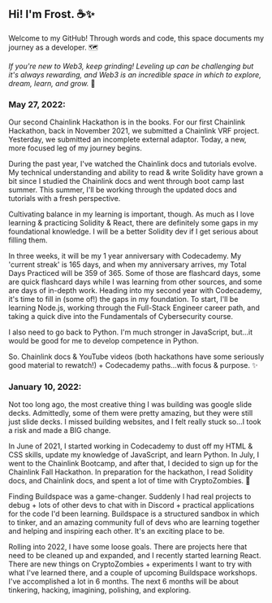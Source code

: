 ## Hi!  I'm Frost.  ☕✨ 

Welcome to my GitHub!  Through words and code, this space documents my journey as a developer.  🗺️

*If you're new to Web3, keep grinding!  Leveling up can be challenging but it's always rewarding, and Web3 is an incredible space in which to explore, dream, learn, and grow.* 🌿



### May 27, 2022:

Our second Chainlink Hackathon is in the books.  For our first Chainlink Hackathon, back in November 2021, we submitted a Chainlink VRF project.  Yesterday, we submitted an incomplete external adaptor.  Today, a new, more focused leg of my journey begins.

During the past year, I've watched the Chainlink docs and tutorials evolve.  My technical understanding and ability to read & write Solidity have grown a bit since I studied the Chainlink docs and went through boot camp last summer.  This summer, I'll be working through the updated docs and tutorials with a fresh perspective.

Cultivating balance in my learning is important, though.  As much as I love learning & practicing Solidity & React, there are definitely some gaps in my foundational knowledge.  I will be a better Solidity dev if I get serious about filling them.

In three weeks, it will be my 1 year anniversary with Codecademy.  My 'current streak' is 165 days, and when my anniversary arrives, my Total Days Practiced will be 359 of 365.  Some of those are flashcard days, some are quick flashcard days while I was learning from other sources, and some are days of in-depth work.  Heading into my second year with Codecademy, it's time to fill in (some of!) the gaps in my foundation.  To start, I'll be learning Node.js, working through the Full-Stack Engineer career path, and taking a quick dive into the Fundamentals of Cybersecurity course.

I also need to go back to Python.  I'm much stronger in JavaScript, but...it would be good for me to develop competence in Python.

So.  Chainlink docs & YouTube videos (both hackathons have some seriously good material to rewatch!) + Codecademy paths...with focus & purpose. ✨   



### January 10, 2022:

Not too long ago, the most creative thing I was building was google slide decks.  Admittedly, some of them were pretty amazing, but they were still just slide decks.  I missed building websites, and I felt really stuck so...I took a risk and made a BIG change.

In June of 2021, I started working in Codecademy to dust off my HTML & CSS skills, update my knowledge of JavaScript, and learn Python.  In July, I went to the Chainlink Bootcamp, and after that, I decided to sign up for the Chainlink Fall Hackathon.  In preparation for the hackathon, I read Solidity docs, and Chainlink docs, and spent a lot of time with CryptoZombies. 🧟

Finding Buildspace was a game-changer.  Suddenly I had real projects to debug + lots of other devs to chat with in Discord + practical applications for the code I'd been learning.  Buildspace is a structured sandbox in which to tinker, and an amazing community full of devs who are learning together and helping and inspiring each other.  It's an exciting place to be. 

Rolling into 2022, I have some loose goals.  There are projects here that need to be cleaned up and expanded, and I recently started learning React.  There are new things on CryptoZombies + experiments I want to try with what I've learned there, and a couple of upcoming Buildspace workshops.  I've accomplished a lot in 6 months.  The next 6 months will be about tinkering, hacking, imagining, polishing, and exploring.
